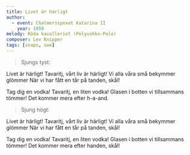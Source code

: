 ```yaml
---
title: Livet är härligt
author:
  - event: Chalmersspexet Katarina II
    year: 1959
melody: Röda kavalleriet (Polyushko-Pole)
composer: Lev Knipper
tags: [snaps, swe]
---
```


> Sjungs tyst:

Livet är härligt!
Tavaritj, vårt liv är härligt!
Vi alla våra små bekymmer glömmer
När vi har fått en tår på tanden, skål!

Tag dig en vodka!
Tavaritj, en liten vodka!
Glasen i botten vi tillsammans tömmer!
Det kommer mera efter h-a-and.

> Sjung högt:

Livet är härligt!
Tavaritj, vårt liv är härligt!
Vi alla våra små bekymmer glömmer
När vi har fått en tår på tanden, skål!

Tag dig en vodka!
Tavaritj, en liten vodka!
Glasen i botten vi tillsammans tömmer!
Det kommer mera efter handen, skål!
